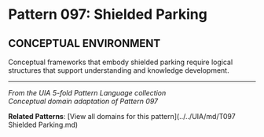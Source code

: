# Pattern 097: Shielded Parking

## CONCEPTUAL ENVIRONMENT

Conceptual frameworks that embody shielded parking require logical structures that support understanding and knowledge development.

---

*From the UIA 5-fold Pattern Language collection*  
*Conceptual domain adaptation of Pattern 097*

**Related Patterns**: [View all domains for this pattern](../../UIA/md/T097 Shielded Parking.md)